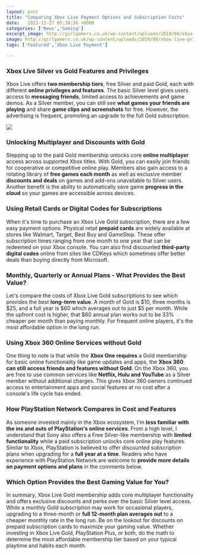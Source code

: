 ```yaml
---
layout: post
title: "Comparing Xbox Live Payment Options and Subscription Costs"
date:   2023-12-27 05:38:36 +0000
categories: ['News','Gaming']
excerpt_image: http://girlgamers.co.uk/wp-content/uploads/2010/08/xbox-live-price-november.jpg
image: http://girlgamers.co.uk/wp-content/uploads/2010/08/xbox-live-price-november.jpg
tags: ['Featured','Xbox Live Payment']

---
```


### Xbox Live Silver vs Gold Features and Privileges
Xbox Live offers **two membership tiers**, free Silver and paid Gold, each with different **online privileges and features**. The basic Silver level gives users access to **messaging friends**, limited access to achievements and game demos. As a Silver member, you can still see **what games your friends are playing** and share **game clips and screenshots** for free. However, the advertising is frequent, promoting an upgrade to the full Gold subscription.

![](http://girlgamers.co.uk/wp-content/uploads/2010/08/xbox-live-price-november.jpg)
### Unlocking Multiplayer and Discounts with Gold
Stepping up to the paid Gold membership unlocks core **online multiplayer** access across supported Xbox titles. With Gold, you can easily join friends for cooperative or competitive online play. Members also gain access to a rotating library of **free games each month** as well as exclusive member **discounts and deals** on games and add-ons unavailable to Silver users. Another benefit is the ability to automatically save game **progress in the cloud** so your games are accessible across devices.
### Using Retail Cards or Digital Codes for Subscriptions
When it's time to purchase an Xbox Live Gold subscription, there are a few easy payment options. Physical retail **prepaid cards** are widely available at stores like Walmart, Target, Best Buy and GameStop. These offer subscription times ranging from one month to one year that can be redeemed on your Xbox console. You can also find discounted **third-party digital codes** online from sites like CDKeys which sometimes offer better deals than buying directly from Microsoft.
### Monthly, Quarterly or Annual Plans - What Provides the Best Value?
Let's compare the costs of Xbox Live Gold subscriptions to see which provides the best **long-term value**. A month of Gold is $10, three months is $25, and a full year is $60 which averages out to just $5 per month. While the upfront cost is higher, that $60 annual plan works out to be 33% cheaper per month than paying monthly. For frequent online players, it's the most affordable option in the long run.
### Using Xbox 360 Online Services without Gold
One thing to note is that while the **Xbox One requires** a Gold membership for basic online functionality like game updates and apps, the **Xbox 360 can still access friends and features without Gold**. On the Xbox 360, you are free to use common services like **Netflix, Hulu and YouTube** as a Silver member without additional charges. This gives Xbox 360 owners continued access to entertainment apps and social features at no cost after a console's life cycle has ended.
### How PlayStation Network Compares in Cost and Features
As someone invested mainly in the Xbox ecosystem, I'm **less familiar with the ins and outs of PlayStation's online services**. From a high level, I understand that Sony also offers a Free Silver-like membership with **limited functionality** while a paid subscription unlocks core online play features. Similar to Xbox, PlayStation is believed to offer discounted subscription plans when upgrading for a **full year at a time**. Readers who have experience with PlayStation Network are welcome to **provide more details on payment options and plans** in the comments below.
### Which Option Provides the Best Gaming Value for You?
In summary, Xbox Live Gold membership adds core multiplayer functionality and offers exclusive discounts and perks over the basic Silver level access. While a monthly Gold subscription may work for occasional players, upgrading to a three-month or **full 12-month plan averages out** to a cheaper monthly rate in the long run. Be on the lookout for discounts on prepaid subscription cards to maximize your gaming value. Whether investing in Xbox Live Gold, PlayStation Plus, or both, do the math to determine the most affordable membership tier based on your typical playtime and habits each month.
